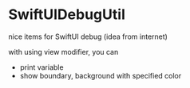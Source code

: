 # SwiftUIDebugUtil

nice items for SwiftUI debug (idea from internet)

with using view modifier, you can 
- print variable
- show boundary, background with specified color
